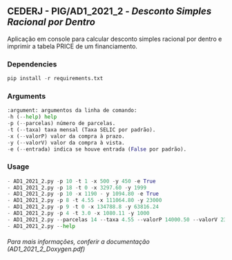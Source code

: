 ## CEDERJ - PIG/AD1_2021_2 - *Desconto Simples Racional por Dentro*
Aplicação em console para calcular desconto simples racional por dentro e imprimir a tabela PRICE de um financiamento.

### Dependencies
```python
pip install -r requirements.txt
```

### Arguments
```python
:argument: argumentos da linha de comando:
-h (--help) help
-p (--parcelas) número de parcelas.
-t (--taxa) taxa mensal (Taxa SELIC por padrão).
-x (--valorP) valor da compra à prazo.
-y (--valorV) valor da compra à vista.
-e (--entrada) indica se houve entrada (False por padrão).
```

### Usage
```python
- AD1_2021_2.py -p 10 -t 1 -x 500 -y 450 -e True
- AD1_2021_2.py -p 18 -t 0 -x 3297.60 -y 1999
- AD1_2021_2.py -p 10 -x 1190 - y 1094.80 -e True
- AD1_2021_2.py -p 8 -t 4.55 -x 111064.80 -y 23000
- AD1_2021_2.py -p 9 -t 0 -x 134788.8 -y 63816.24
- AD1_2021_2.py -p 4 -t 3.0 -x 1080.11 -y 1000
- AD1_2021_2.py --parcelas 14 --taxa 4.55 --valorP 14000.50 --valorV 23000 --entrada True
- AD1_2021_2.py --help
```

###### Para mais informações, conferir a documentação (AD1_2021_2_Doxygen.pdf)